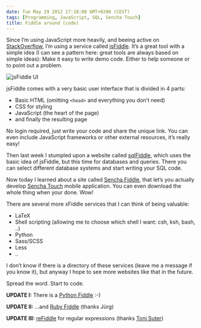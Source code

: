 ```yaml
---
date: Tue May 29 2012 17:18:00 GMT+0200 (CEST)
tags: [Programming, JavaScript, SQL, Sencha Touch]
title: Fiddle around (code)
---
```



Since I’m using JavaScript more heavily, and beeing active on
[StackOverflow](http://stackoverflow.com/users/549755/odi), I’m using a
service called [jsFiddle](http://jsfiddle.net/). It’s a great tool with
a simple idea (I can see a pattern here: great tools are always based on
simple ideas): Make it easy to write demo code. Either to help someone
or to point out a problem.

![jsFiddle UI](http://media.tumblr.com/tumblr_m4si0oEqzG1qa2z4q.png)

jsFiddle comes with a very basic user interface that is divided in 4
parts:

-   Basic HTML (omitting `<head>` and everything you don’t need)
-   CSS for styling
-   JavaScript (the heart of the page)
-   and finally the resulting page

No login required, just write your code and share the unique link. You
can even include JavaScript frameworks or other external resources, it’s
really easy!

Then last week I stumpled upon a website called
[sqlFiddle](http://sqlfiddle.com/), which uses the basic idea of
jsFiddle, but this time for databases and queries. There you can select
different database systems and start writing your SQL code.

Now today I learned about a site called [Sencha
Fiddle](http://www.senchafiddle.com/), that let’s you actually develop
[Sencha Touch](http://www.sencha.com/products/touch) mobile application.
You can even download the whole thing when your done. Wow!

There are several more xFiddle services that I can think of being
valuable:

-   LaTeX
-   Shell scripting (allowing me to choose which shell I want: csh, ksh,
    bash, ..)
-   Python
-   Sass/SCSS
-   Less
-   ..

I don’t know if there is a directory of these services (leave me a
message if you know it), but anyway I hope to see more websites like
that in the future.

Spread the word. Start to code.

**UPDATE I:** There is a [Python Fiddle](http://pythonfiddle.com/) :-)

**UPDATE II:** …and [Ruby Fiddle](http://rubyfiddle.com/) (thanks Jürg)

**UPDATE III:** [reFiddle](http://refiddle.com/) for regular expressions
(thanks [Toni
Suter](https://twitter.com/tonisuter/status/215759431483396096))

